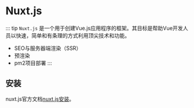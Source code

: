 # Nuxt.js
::: tip
  `Nuxt.js` 是一个用于创建Vue.js应用程序的框架。其目标是帮助Vue开发人员以快速，简单和有条理的方式利用顶尖技术和功能。
  * SEO与服务器端渲染（SSR）
  * 预渲染
  * pm2项目部署
:::
## 安装
nuxt.js官方文档[nuxt.js安装](https://zh.nuxtjs.org/guide/installation/)。
